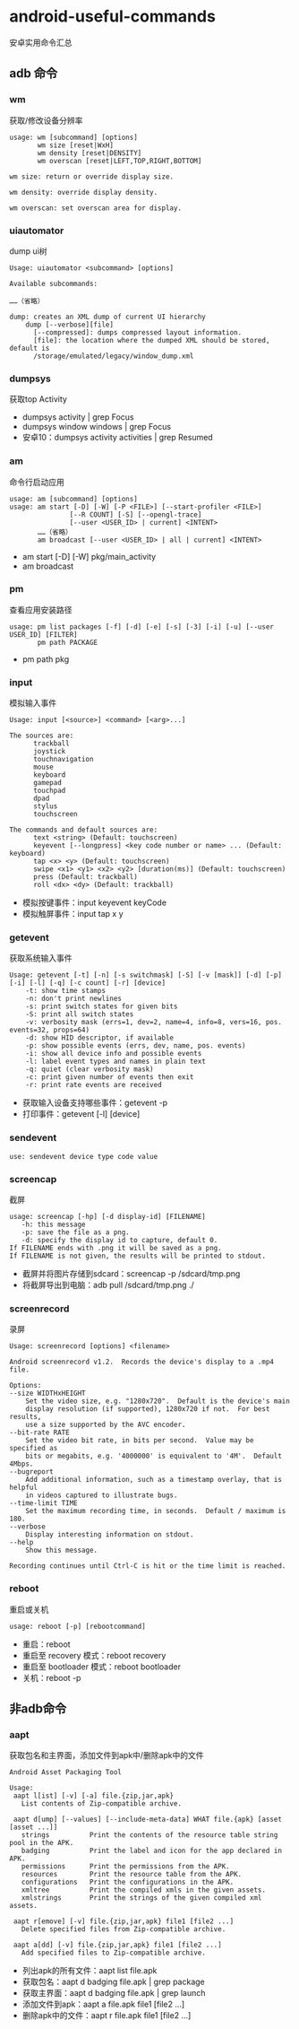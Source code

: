 # android-useful-commands
安卓实用命令汇总

## adb 命令

### wm
获取/修改设备分辨率

```
usage: wm [subcommand] [options]
       wm size [reset|WxH]
       wm density [reset|DENSITY]
       wm overscan [reset|LEFT,TOP,RIGHT,BOTTOM]

wm size: return or override display size.

wm density: override display density.

wm overscan: set overscan area for display.
```

### uiautomator
dump ui树

```
Usage: uiautomator <subcommand> [options]

Available subcommands:

……（省略）

dump: creates an XML dump of current UI hierarchy
    dump [--verbose][file]
      [--compressed]: dumps compressed layout information.
      [file]: the location where the dumped XML should be stored, default is
      /storage/emulated/legacy/window_dump.xml

```

### dumpsys
获取top Activity

* dumpsys activity | grep Focus
* dumpsys window windows | grep Focus
* 安卓10：dumpsys activity activities | grep Resumed

### am
命令行启动应用

```
usage: am [subcommand] [options]
usage: am start [-D] [-W] [-P <FILE>] [--start-profiler <FILE>]
               [--R COUNT] [-S] [--opengl-trace]
               [--user <USER_ID> | current] <INTENT>
       ……（省略）
       am broadcast [--user <USER_ID> | all | current] <INTENT>

```
* am start [-D] [-W] pkg/main_activity
* am broadcast 

### pm
查看应用安装路径

```
usage: pm list packages [-f] [-d] [-e] [-s] [-3] [-i] [-u] [--user USER_ID] [FILTER]
       pm path PACKAGE
```
* pm path pkg

### input
模拟输入事件

```
Usage: input [<source>] <command> [<arg>...]

The sources are: 
      trackball
      joystick
      touchnavigation
      mouse
      keyboard
      gamepad
      touchpad
      dpad
      stylus
      touchscreen

The commands and default sources are:
      text <string> (Default: touchscreen)
      keyevent [--longpress] <key code number or name> ... (Default: keyboard)
      tap <x> <y> (Default: touchscreen)
      swipe <x1> <y1> <x2> <y2> [duration(ms)] (Default: touchscreen)
      press (Default: trackball)
      roll <dx> <dy> (Default: trackball)
```
* 模拟按键事件：input keyevent keyCode
* 模拟触屏事件：input tap x y

### getevent
获取系统输入事件

```
Usage: getevent [-t] [-n] [-s switchmask] [-S] [-v [mask]] [-d] [-p] [-i] [-l] [-q] [-c count] [-r] [device]
    -t: show time stamps
    -n: don't print newlines
    -s: print switch states for given bits
    -S: print all switch states
    -v: verbosity mask (errs=1, dev=2, name=4, info=8, vers=16, pos. events=32, props=64)
    -d: show HID descriptor, if available
    -p: show possible events (errs, dev, name, pos. events)
    -i: show all device info and possible events
    -l: label event types and names in plain text
    -q: quiet (clear verbosity mask)
    -c: print given number of events then exit
    -r: print rate events are received
```
* 获取输入设备支持哪些事件：getevent -p
* 打印事件：getevent [-l] [device]

### sendevent
```
use: sendevent device type code value
```

### screencap
截屏

```
usage: screencap [-hp] [-d display-id] [FILENAME]
   -h: this message
   -p: save the file as a png.
   -d: specify the display id to capture, default 0.
If FILENAME ends with .png it will be saved as a png.
If FILENAME is not given, the results will be printed to stdout.
```
* 截屏并将图片存储到sdcard：screencap -p /sdcard/tmp.png
* 将截屏导出到电脑：adb pull /sdcard/tmp.png ./


### screenrecord
录屏
```doc
Usage: screenrecord [options] <filename>

Android screenrecord v1.2.  Records the device's display to a .mp4 file.

Options:
--size WIDTHxHEIGHT
    Set the video size, e.g. "1280x720".  Default is the device's main
    display resolution (if supported), 1280x720 if not.  For best results,
    use a size supported by the AVC encoder.
--bit-rate RATE
    Set the video bit rate, in bits per second.  Value may be specified as
    bits or megabits, e.g. '4000000' is equivalent to '4M'.  Default 4Mbps.
--bugreport
    Add additional information, such as a timestamp overlay, that is helpful
    in videos captured to illustrate bugs.
--time-limit TIME
    Set the maximum recording time, in seconds.  Default / maximum is 180.
--verbose
    Display interesting information on stdout.
--help
    Show this message.

Recording continues until Ctrl-C is hit or the time limit is reached.

```

### reboot
重启或关机
```doc
usage: reboot [-p] [rebootcommand]
```

* 重启：reboot
* 重启至 recovery 模式：reboot recovery
* 重启至 bootloader 模式：reboot bootloader
* 关机：reboot -p



## 非adb命令

### aapt
获取包名和主界面，添加文件到apk中/删除apk中的文件

```
Android Asset Packaging Tool

Usage:
 aapt l[ist] [-v] [-a] file.{zip,jar,apk}
   List contents of Zip-compatible archive.

 aapt d[ump] [--values] [--include-meta-data] WHAT file.{apk} [asset [asset ...]]
   strings          Print the contents of the resource table string pool in the APK.
   badging          Print the label and icon for the app declared in APK.
   permissions      Print the permissions from the APK.
   resources        Print the resource table from the APK.
   configurations   Print the configurations in the APK.
   xmltree          Print the compiled xmls in the given assets.
   xmlstrings       Print the strings of the given compiled xml assets.
   
 aapt r[emove] [-v] file.{zip,jar,apk} file1 [file2 ...]
   Delete specified files from Zip-compatible archive.

 aapt a[dd] [-v] file.{zip,jar,apk} file1 [file2 ...]
   Add specified files to Zip-compatible archive.
```

* 列出apk的所有文件：aapt list file.apk
* 获取包名：aapt d badging file.apk | grep package
* 获取主界面：aapt d badging file.apk | grep launch
* 添加文件到apk：aapt a file.apk file1 [file2 ...]
* 删除apk中的文件：aapt r file.apk file1 [file2 ...]
